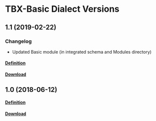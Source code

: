 # TBX-Basic Dialect Versions

## 1.1 (2019-02-22)

### Changelog
- Updated Basic module (in integrated schema and Modules directory)

#### [Definition](https://ltac-global.github.io/TBX-Basic_dialect/TBX-Basic_dialect_1.1/TBX-Basic%20Definition.pdf)
#### [Download](https://ltac-global.github.io/TBX-Basic_dialect/TBX-Basic_dialect_1.1.zip)

## 1.0 (2018-06-12)
#### [Definition](https://ltac-global.github.io/TBX-Basic_dialect/TBX-Basic_dialect_1.0/TBX-Basic%20Definition.pdf)
#### [Download](https://ltac-global.github.io/TBX-Basic_dialect/TBX-Basic_dialect_1.0.zip)
